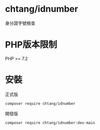# chtang/idnumber
身分證字號檢查

# PHP版本限制
PHP >= 7.2

# 安裝
正式版
```bash
composer require chtang/idnumber
```
開發版
```bash
composer require chtang/idnumber:dev-main
```